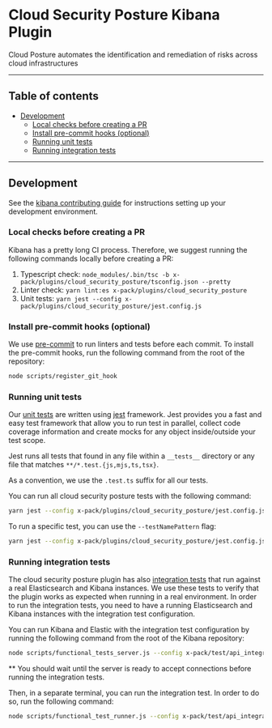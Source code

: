 # Cloud Security Posture Kibana Plugin

Cloud Posture automates the identification and remediation of risks across cloud infrastructures

---

## Table of contents

- [Development](#development)
  - [Local checks before creating a PR](#local-checks-before-creating-a-pr)
  - [Install pre-commit hooks (optional)](#install-pre-commit-hooks-optional)
  - [Running unit tests](#running-unit-tests)
  - [Running integration tests](#running-integration-tests)

---

## Development

See the [kibana contributing guide](https://github.com/elastic/kibana/blob/main/CONTRIBUTING.md) for instructions
setting up your development environment.

### Local checks before creating a PR

Kibana has a pretty long CI process.
Therefore, we suggest running the following commands locally before creating a PR:

1. Typescript check: `node_modules/.bin/tsc -b x-pack/plugins/cloud_security_posture/tsconfig.json --pretty`
2. Linter check: `yarn lint:es x-pack/plugins/cloud_security_posture`
3. Unit tests: `yarn jest --config x-pack/plugins/cloud_security_posture/jest.config.js`

### Install pre-commit hooks (optional)

We
use [pre-commit](https://docs.elastic.dev/kibana-dev-docs/getting-started/setup-dev-env#install-pre-commit-hook-optional)
to run linters and tests before each commit. To install the pre-commit hooks, run the following command from the root of
the repository:

```bash
node scripts/register_git_hook
```

### Running unit tests

Our [unit tests](https://docs.elastic.dev/kibana-dev-docs/tutorials/testing-plugins#unit-testing) are written using [jest](https://jestjs.io/) framework.
Jest provides you a fast and easy test framework that allow you to run test in parallel, collect code coverage
information and create mocks for any object inside/outside your test scope.

Jest runs all tests that found in any file within a `__tests__` directory or any file that matches `**/*.test.{js,mjs,ts,tsx}`.



As a convention, we use the `.test.ts` suffix for all our tests.

You can run all cloud security posture tests with the following command:

```bash
yarn jest --config x-pack/plugins/cloud_security_posture/jest.config.js
```

To run a specific test, you can use the `--testNamePattern` flag:

```bash
yarn jest --config x-pack/plugins/cloud_security_posture/jest.config.js --testNamePattern=FilePattern -t MyTest
```

### Running integration tests

The cloud security posture plugin has also [integration tests](https://docs.elastic.dev/kibana-dev-docs/tutorials/testing-plugins#integration-tests) that run against a real Elasticsearch and Kibana instances.
We use these tests to verify that the plugin works as expected when running in a real environment.
In order to run the integration tests, you need to have a running Elasticsearch and Kibana instances with the
integration test configuration.

You can run Kibana and Elastic with the integration test configuration by running the following command from the root of
the Kibana repository:

```bash
node scripts/functional_tests_server.js --config x-pack/test/api_integration/config.ts
```

** You should wait until the server is ready to accept connections before running the integration tests.

Then, in a separate terminal, you can run the integration test.
In order to do so, run the following command:

``` bash  
node scripts/functional_test_runner.js --config x-pack/test/api_integration/config.ts --include=test_file_path
```